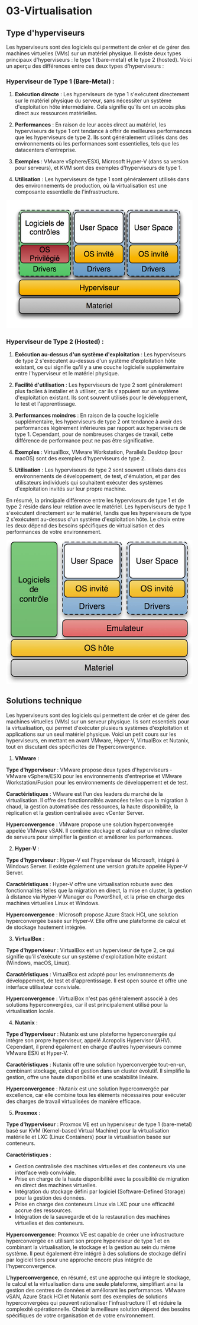 # 03-Virtualisation

## Type d'hyperviseurs

Les hyperviseurs sont des logiciels qui permettent de créer et de gérer des machines virtuelles (VMs) sur un matériel physique. Il existe deux types principaux d'hyperviseurs : le type 1 (bare-metal) et le type 2 (hosted). Voici un aperçu des différences entre ces deux types d'hyperviseurs :

### Hyperviseur de Type 1 (Bare-Metal) :

1. **Exécution directe** : Les hyperviseurs de type 1 s'exécutent directement sur le matériel physique du serveur, sans nécessiter un système d'exploitation hôte intermédiaire. Cela signifie qu'ils ont un accès plus direct aux ressources matérielles.

2. **Performances** : En raison de leur accès direct au matériel, les hyperviseurs de type 1 ont tendance à offrir de meilleures performances que les hyperviseurs de type 2. Ils sont généralement utilisés dans des environnements où les performances sont essentielles, tels que les datacenters d'entreprise.

3. **Exemples** : VMware vSphere/ESXi, Microsoft Hyper-V (dans sa version pour serveurs), et KVM sont des exemples d'hyperviseurs de type 1.

4. **Utilisation** : Les hyperviseurs de type 1 sont généralement utilisés dans des environnements de production, où la virtualisation est une composante essentielle de l'infrastructure.

![](../medias/cours/virtualisation/hyperviseur-type-1-et-2.png)

### Hyperviseur de Type 2 (Hosted) :

1. **Exécution au-dessus d'un système d'exploitation** : Les hyperviseurs de type 2 s'exécutent au-dessus d'un système d'exploitation hôte existant, ce qui signifie qu'il y a une couche logicielle supplémentaire entre l'hyperviseur et le matériel physique.

2. **Facilité d'utilisation** : Les hyperviseurs de type 2 sont généralement plus faciles à installer et à utiliser, car ils s'appuient sur un système d'exploitation existant. Ils sont souvent utilisés pour le développement, le test et l'apprentissage.

3. **Performances moindres** : En raison de la couche logicielle supplémentaire, les hyperviseurs de type 2 ont tendance à avoir des performances légèrement inférieures par rapport aux hyperviseurs de type 1. Cependant, pour de nombreuses charges de travail, cette différence de performance peut ne pas être significative.

4. **Exemples** : VirtualBox, VMware Workstation, Parallels Desktop (pour macOS) sont des exemples d'hyperviseurs de type 2.

5. **Utilisation** : Les hyperviseurs de type 2 sont souvent utilisés dans des environnements de développement, de test, d'émulation, et par des utilisateurs individuels qui souhaitent exécuter des systèmes d'exploitation invités sur leur propre machine.

En résumé, la principale différence entre les hyperviseurs de type 1 et de type 2 réside dans leur relation avec le matériel. Les hyperviseurs de type 1 s'exécutent directement sur le matériel, tandis que les hyperviseurs de type 2 s'exécutent au-dessus d'un système d'exploitation hôte. Le choix entre les deux dépend des besoins spécifiques de virtualisation et des performances de votre environnement.

![](../medias/cours/virtualisation/telecharger-virtualbox-11.jpg)

## Solutions technique

Les hyperviseurs sont des logiciels qui permettent de créer et de gérer des machines virtuelles (VMs) sur un serveur physique. Ils sont essentiels pour la virtualisation, qui permet d'exécuter plusieurs systèmes d'exploitation et applications sur un seul matériel physique. Voici un petit cours sur les hyperviseurs, en mettant en avant VMware, Hyper-V, VirtualBox et Nutanix, tout en discutant des spécificités de l'hyperconvergence.

1. **VMware** :
   
 **Type d'hyperviseur** : VMware propose deux types d'hyperviseurs - VMware vSphere/ESXi pour les environnements d'entreprise et VMware Workstation/Fusion pour les environnements de développement et de test.
   
 **Caractéristiques** : VMware est l'un des leaders du marché de la virtualisation. Il offre des fonctionnalités avancées telles que la migration à chaud, la gestion automatisée des ressources, la haute disponibilité, la réplication et la gestion centralisée avec vCenter Server.

 **Hyperconvergence** : VMware propose une solution hyperconvergée appelée VMware vSAN. Il combine stockage et calcul sur un même cluster de serveurs pour simplifier la gestion et améliorer les performances.

2. **Hyper-V** :

 **Type d'hyperviseur** : Hyper-V est l'hyperviseur de Microsoft, intégré à Windows Server. Il existe également une version gratuite appelée Hyper-V Server.
   
 **Caractéristiques** : Hyper-V offre une virtualisation robuste avec des fonctionnalités telles que la migration en direct, la mise en cluster, la gestion à distance via Hyper-V Manager ou PowerShell, et la prise en charge des machines virtuelles Linux et Windows.

 **Hyperconvergence** : Microsoft propose Azure Stack HCI, une solution hyperconvergée basée sur Hyper-V. Elle offre une plateforme de calcul et de stockage hautement intégrée.

3. **VirtualBox** :

 **Type d'hyperviseur** : VirtualBox est un hyperviseur de type 2, ce qui signifie qu'il s'exécute sur un système d'exploitation hôte existant (Windows, macOS, Linux).
   
 **Caractéristiques** : VirtualBox est adapté pour les environnements de développement, de test et d'apprentissage. Il est open source et offre une interface utilisateur conviviale.

 **Hyperconvergence** : VirtualBox n'est pas généralement associé à des solutions hyperconvergées, car il est principalement utilisé pour la virtualisation locale.

4. **Nutanix** :

**Type d'hyperviseur** : Nutanix est une plateforme hyperconvergée qui intègre son propre hyperviseur, appelé Acropolis Hypervisor (AHV). Cependant, il prend également en charge d'autres hyperviseurs comme VMware ESXi et Hyper-V.
   
**Caractéristiques** : Nutanix offre une solution hyperconvergée tout-en-un, combinant stockage, calcul et gestion dans un cluster évolutif. Il simplifie la gestion, offre une haute disponibilité et une scalabilité linéaire.

**Hyperconvergence** : Nutanix est une solution hyperconvergée par excellence, car elle combine tous les éléments nécessaires pour exécuter des charges de travail virtualisées de manière efficace.

5. **Proxmox** :

**Type d'hyperviseur** : Proxmox VE est un hyperviseur de type 1 (bare-metal) basé sur KVM (Kernel-based Virtual Machine) pour la virtualisation matérielle et LXC (Linux Containers) pour la virtualisation basée sur conteneurs.

**Caractéristiques** :
- Gestion centralisée des machines virtuelles et des conteneurs via une interface web conviviale.
- Prise en charge de la haute disponibilité avec la possibilité de migration en direct des machines virtuelles.
- Intégration du stockage défini par logiciel (Software-Defined Storage) pour la gestion des données.
- Prise en charge des conteneurs Linux via LXC pour une efficacité accrue des ressources.
- Intégration de la sauvegarde et de la restauration des machines virtuelles et des conteneurs.

**Hyperconvergence**:
Proxmox VE est capable de créer une infrastructure hyperconvergée en utilisant son propre hyperviseur de type 1 et en combinant la virtualisation, le stockage et la gestion au sein du même système.
Il peut également être intégré à des solutions de stockage défini par logiciel tiers pour une approche encore plus intégrée de l'hyperconvergence.

L'**hyperconvergence**, en résumé, est une approche qui intègre le stockage, le calcul et la virtualisation dans une seule plateforme, simplifiant ainsi la gestion des centres de données et améliorant les performances. VMware vSAN, Azure Stack HCI et Nutanix sont des exemples de solutions hyperconvergées qui peuvent rationaliser l'infrastructure IT et réduire la complexité opérationnelle. Choisir la meilleure solution dépend des besoins spécifiques de votre organisation et de votre environnement.